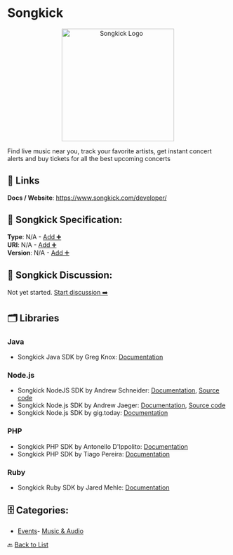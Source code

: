 # Songkick
<p align="center">
    <img width="256" src="https://raw.githubusercontent.com/apis-list/apis-list/main/apis/songkick/logo_256x256.png" alt="Songkick Logo"/>
</p>
Find live music near you, track your favorite artists, get instant concert alerts and buy tickets for all the best upcoming concerts

##  🔗 Links
**Docs / Website**: https://www.songkick.com/developer/

## 🧬 Songkick Specification:
**Type**: N/A - [Add ➕](https://github.com/apis-list/apis-list/edit/main/apis.yaml#L17856)  
**URI**: N/A - [Add ➕](https://github.com/apis-list/apis-list/edit/main/apis.yaml#L17856)  
**Version**: N/A - [Add ➕](https://github.com/apis-list/apis-list/edit/main/apis.yaml#L17856)

## 💬 Songkick Discussion:
Not yet started. [Start discussion ➡️](https://github.com/apis-list/apis-list/discussions/new)

## 🗂️ Libraries
### Java
- Songkick Java SDK by Greg Knox: [Documentation](https://www.versioneye.com/java/com.randomnoun.songkick:songkick-api-client/0.0.2)
### Node.js
- Songkick NodeJS SDK by Andrew Schneider: [Documentation](https://www.npmjs.com/package/songkick-api-node), [Source code](https://github.com/schnogz/songkick-api-node)
- Songkick Node.js SDK by Andrew Jaeger: [Documentation](https://www.npmjs.com/package/songkick-api), [Source code](https://github.com/MrJaeger/songkick-api)
- Songkick Node.js SDK by gig.today: [Documentation](https://github.com/gigtoday/sdk-songkick-nodejs)
### PHP
- Songkick PHP SDK by Antonello D'Ippolito: [Documentation](https://github.com/antodippo/SongkickPHP)
- Songkick PHP SDK by Tiago Pereira: [Documentation](https://github.com/wildlifechorus/songkick-php)
### Ruby
- Songkick Ruby SDK by Jared Mehle: [Documentation](https://github.com/jrmehle/songkickr)


## 🗄️ Categories:
- [Events](https://github.com/apis-list/apis-list#events-)- [Music & Audio](https://github.com/apis-list/apis-list#music--audio-)

🔙  [Back to List](https://github.com/apis-list/apis-list)

